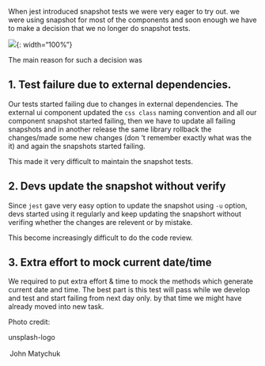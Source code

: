 When jest introduced snapshot tests we were very eager to try out. we were using snapshot for most of the components and soon enough we have to make a decision that we no longer do snapshot tests.

![](https://s3.ap-south-1.amazonaws.com/revathskumar-blog-images/2019/jest-snapshot/john-matychuk-590843-unsplash.jpg){: width=“100%”}

The main reason for such a decision was

<a href="#external-dependencies" id="external-dependencies" class="anchor"><em></em></a>1. Test failure due to external dependencies.
-------------------------------------------------------------------------------------------------------------------------------------

Our tests started failing due to changes in external dependencies. The external ui component updated the `css class` naming convention and all our component snapshot started failing, then we have to update all failing snapshots and in another release the same library rollback the changes/made some new changes (don ’t remember exactly what was the it) and again the snapshots started failing.

This made it very difficult to maintain the snapshot tests.

<a href="#devs" id="devs" class="anchor"><em></em></a>2. Devs update the snapshot without verify
------------------------------------------------------------------------------------------------

Since `jest` gave very easy option to update the snapshot using `-u` option, devs started using it regularly and keep updating the snapshort without verifing whether the changes are relevent or by mistake.

This become increasingly difficult to do the code review.

<a href="#current-date-time" id="current-date-time" class="anchor"><em></em></a>3. Extra effort to mock current date/time
-------------------------------------------------------------------------------------------------------------------------

We required to put extra effort & time to mock the methods which generate current date and time. The best part is this test will pass while we develop and test and start failing from next day only. by that time we might have already moved into new task.

Photo credit:

unsplash-logo

<span style="display:inline-block;padding:2px 3px">John Matychuk</span>

